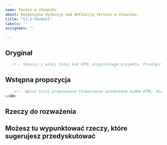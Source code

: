 ```yaml
---
name: Termin w słowniku
about: Rozpoczyna dyskusję nad definicją terminu w słowniku.
title: "[2.2-Termin]"
labels: ''
assignees: ''

---
```


## Oryginał
````html
   <!-- Skopiuj i wklej tutaj kod HTML oryginalnego projektu. Przełącz się na gałąź main. Projekty nowych kryteriów znajdziesz w katalogu guidelines/terms/22/ -->
````
## Wstępna propozycja 
````html
    <!-- Wpisz tutaj proponowane tłumaczenie oznakowane kodem HTML. Nie zapomnij objąć  znacznikami terminów, które są objaśniane w słowniku. Wpisz je w takiej formie gramatycznej, jakiej wymaga kontekst, np.: <a>terminem słownikowym</a>. Opis struktury plików kryteriów sukcesu jest w Przeczytaj mnie na stronie głównej (README.md)  --> 
</dd>
````
## Rzeczy do rozważenia
Możesz tu wypunktować rzeczy, które sugerujesz przedyskutować
-----
